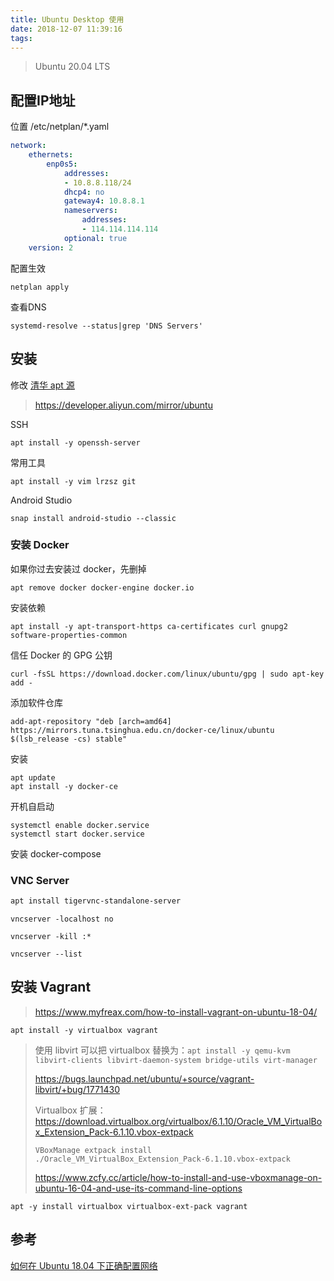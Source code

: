 ```yaml
---
title: Ubuntu Desktop 使用
date: 2018-12-07 11:39:16
tags:
---
```


> Ubuntu 20.04 LTS



## 配置IP地址

位置 /etc/netplan/*.yaml

```yaml
network:
    ethernets:
        enp0s5:
            addresses:
            - 10.8.8.118/24
            dhcp4: no
            gateway4: 10.8.8.1
            nameservers:
                addresses:
                - 114.114.114.114
            optional: true
    version: 2
```

配置生效

```shell
netplan apply
```

查看DNS

```shell
systemd-resolve --status|grep 'DNS Servers'
```



## 安装

修改 [清华 apt 源](https://mirror.tuna.tsinghua.edu.cn/help/ubuntu/)

> https://developer.aliyun.com/mirror/ubuntu

SSH

```shell
apt install -y openssh-server
```



常用工具

```
apt install -y vim lrzsz git
```



Android Studio

```
snap install android-studio --classic
```



### 安装 Docker

如果你过去安装过 docker，先删掉

```
apt remove docker docker-engine docker.io
```



安装依赖

```
apt install -y apt-transport-https ca-certificates curl gnupg2 software-properties-common
```



信任 Docker 的 GPG 公钥

```
curl -fsSL https://download.docker.com/linux/ubuntu/gpg | sudo apt-key add -
```



添加软件仓库

```
add-apt-repository "deb [arch=amd64] https://mirrors.tuna.tsinghua.edu.cn/docker-ce/linux/ubuntu $(lsb_release -cs) stable"
```



安装

```
apt update
apt install -y docker-ce
```



开机自启动

```
systemctl enable docker.service
systemctl start docker.service
```



安装 docker-compose



### VNC Server

```bash
apt install tigervnc-standalone-server
```

```
vncserver -localhost no

vncserver -kill :*

vncserver --list
```



## 安装 Vagrant

> https://www.myfreax.com/how-to-install-vagrant-on-ubuntu-18-04/

```
apt install -y virtualbox vagrant 
```

> 使用 libvirt 可以把 virtualbox 替换为：`apt install -y qemu-kvm libvirt-clients libvirt-daemon-system bridge-utils virt-manager`
>
> https://bugs.launchpad.net/ubuntu/+source/vagrant-libvirt/+bug/1771430
>
> Virtualbox 扩展：https://download.virtualbox.org/virtualbox/6.1.10/Oracle_VM_VirtualBox_Extension_Pack-6.1.10.vbox-extpack
>
> `VBoxManage extpack install ./Oracle_VM_VirtualBox_Extension_Pack-6.1.10.vbox-extpack`
>
> https://www.zcfy.cc/article/how-to-install-and-use-vboxmanage-on-ubuntu-16-04-and-use-its-command-line-options



```
apt -y install virtualbox virtualbox-ext-pack vagrant
```



## 参考

[如何在 Ubuntu 18.04 下正确配置网络](https://www.hi-linux.com/posts/49513.html)